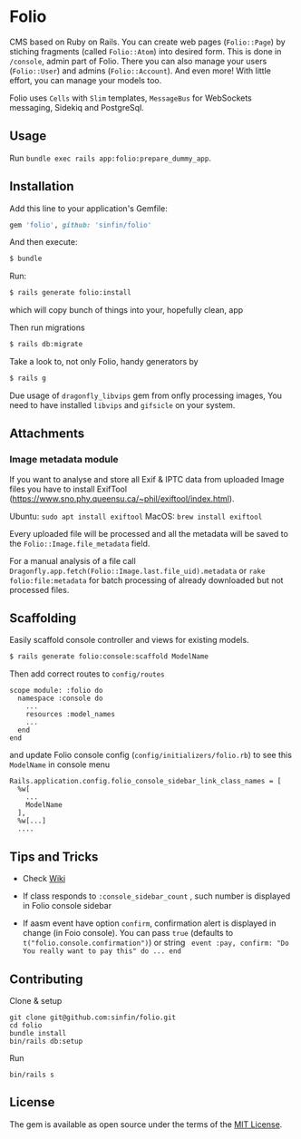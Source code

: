 # Folio
CMS based on Ruby on Rails.
You can create web pages (`Folio::Page`) by stiching fragments (called `Folio::Atom`) into desired form.
This is done in `/console`, admin part of Folio. There you can also manage your users (`Folio::User`) and admins (`Folio::Account`).
And even more! With little effort, you can manage your models too.

Folio uses `Cells` with `Slim` templates, `MessageBus` for WebSockets messaging, Sidekiq and PostgreSql.

## Usage
Run `bundle exec rails app:folio:prepare_dummy_app`.

## Installation
Add this line to your application's Gemfile:

```ruby
gem 'folio', github: 'sinfin/folio'
```

And then execute:
```bash
$ bundle
```

Run:
```bash
$ rails generate folio:install
```
which will copy bunch of things into your, hopefully clean, app

Then run migrations
```bash
$ rails db:migrate
```

Take a look to, not only Folio, handy generators by
```bash
$ rails g
```

Due usage of `dragonfly_libvips` gem from onfly processing images, You need to have installed `libvips` and `gifsicle` on your system.

## Attachments

### Image metadata module

If you want to analyse and store all Exif & IPTC data from uploaded Image files
you have to install ExifTool (https://www.sno.phy.queensu.ca/~phil/exiftool/index.html).

Ubuntu: `sudo apt install exiftool`
MacOS: `brew install exiftool`

Every uploaded file will be processed and all the metadata will be saved
to the `Folio::Image.file_metadata` field.

For a manual analysis of a file call `Dragonfly.app.fetch(Folio::Image.last.file_uid).metadata`
or `rake folio:file:metadata` for batch processing of already downloaded but not
 processed files.

## Scaffolding

Easily scaffold console controller and views for existing models.

```bash
$ rails generate folio:console:scaffold ModelName
```
Then add correct routes to `config/routes`
```
scope module: :folio do
  namespace :console do
    ...
    resources :model_names
    ...
  end
end
```
and update Folio console config (`config/initializers/folio.rb`) to see this `ModelName` in console menu
```
Rails.application.config.folio_console_sidebar_link_class_names = [
  %w[
    ...
    ModelName
  ],
  %w[...]
  ....
```

## Tips and Tricks
- Check [Wiki](https://github.com/sinfin/folio/wiki)

- If  class responds to `:console_sidebar_count` , such number is displayed in Folio console sidebar
- If aasm event have option `confirm`, confirmation alert is displayed in change (in Foio console). You can pass `true` (defaults to `t("folio.console.confirmation")`) or string ` event :pay, confirm: "Do You really want to pay this" do ... end`

## Contributing

Clone & setup

```
git clone git@github.com:sinfin/folio.git
cd folio
bundle install
bin/rails db:setup
```

Run

```
bin/rails s
```

## License
The gem is available as open source under the terms of the [MIT License](http://opensource.org/licenses/MIT).
